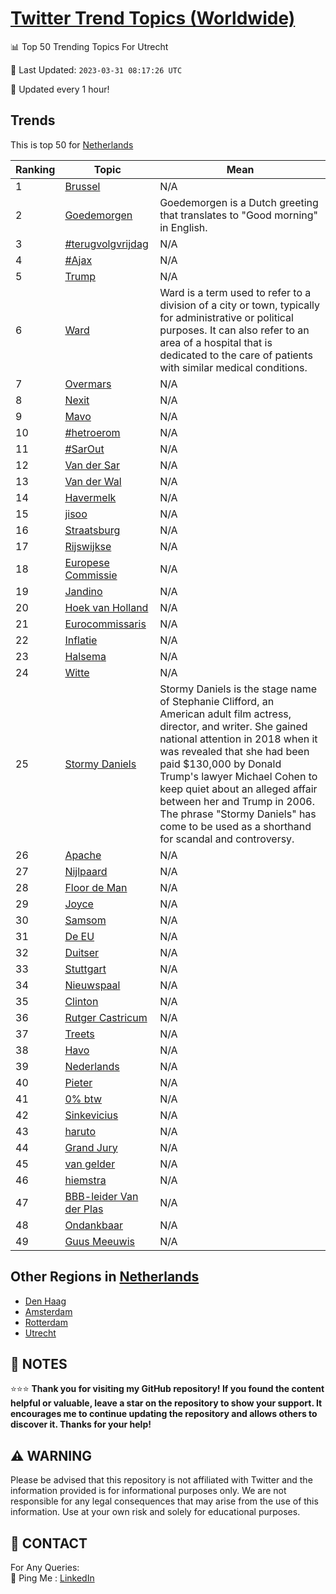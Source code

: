 [Twitter Trend Topics (Worldwide)](https://github.com/ErcinDedeoglu/Twitter-Trend-Topics)
==========


📊 Top 50 Trending Topics For Utrecht

📆 Last Updated: `2023-03-31 08:17:26 UTC`

🔧 Updated every 1 hour!


## Trends

This is top 50 for [Netherlands](</Netherlands>)

| Ranking | Topic | Mean |
| ------- | ------------ | ------------ |
| 1 | [Brussel](http://twitter.com/search?q=Brussel) | N/A |
| 2 | [Goedemorgen](http://twitter.com/search?q=Goedemorgen) | Goedemorgen is a Dutch greeting that translates to "Good morning" in English. |
| 3 | [#terugvolgvrijdag](http://twitter.com/search?q=%23terugvolgvrijdag) | N/A |
| 4 | [#Ajax](http://twitter.com/search?q=%23Ajax) | N/A |
| 5 | [Trump](http://twitter.com/search?q=Trump) | N/A |
| 6 | [Ward](http://twitter.com/search?q=Ward) | Ward is a term used to refer to a division of a city or town, typically for administrative or political purposes. It can also refer to an area of a hospital that is dedicated to the care of patients with similar medical conditions. |
| 7 | [Overmars](http://twitter.com/search?q=Overmars) | N/A |
| 8 | [Nexit](http://twitter.com/search?q=Nexit) | N/A |
| 9 | [Mavo](http://twitter.com/search?q=Mavo) | N/A |
| 10 | [#hetroerom](http://twitter.com/search?q=%23hetroerom) | N/A |
| 11 | [#SarOut](http://twitter.com/search?q=%23SarOut) | N/A |
| 12 | [Van der Sar](http://twitter.com/search?q=Van+der+Sar) | N/A |
| 13 | [Van der Wal](http://twitter.com/search?q=Van+der+Wal) | N/A |
| 14 | [Havermelk](http://twitter.com/search?q=Havermelk) | N/A |
| 15 | [jisoo](http://twitter.com/search?q=jisoo) | N/A |
| 16 | [Straatsburg](http://twitter.com/search?q=Straatsburg) | N/A |
| 17 | [Rijswijkse](http://twitter.com/search?q=Rijswijkse) | N/A |
| 18 | [Europese Commissie](http://twitter.com/search?q=Europese+Commissie) | N/A |
| 19 | [Jandino](http://twitter.com/search?q=Jandino) | N/A |
| 20 | [Hoek van Holland](http://twitter.com/search?q=Hoek+van+Holland) | N/A |
| 21 | [Eurocommissaris](http://twitter.com/search?q=Eurocommissaris) | N/A |
| 22 | [Inflatie](http://twitter.com/search?q=Inflatie) | N/A |
| 23 | [Halsema](http://twitter.com/search?q=Halsema) | N/A |
| 24 | [Witte](http://twitter.com/search?q=Witte) | N/A |
| 25 | [Stormy Daniels](http://twitter.com/search?q=Stormy+Daniels) | Stormy Daniels is the stage name of Stephanie Clifford, an American adult film actress, director, and writer. She gained national attention in 2018 when it was revealed that she had been paid $130,000 by Donald Trump's lawyer Michael Cohen to keep quiet about an alleged affair between her and Trump in 2006. The phrase "Stormy Daniels" has come to be used as a shorthand for scandal and controversy. |
| 26 | [Apache](http://twitter.com/search?q=Apache) | N/A |
| 27 | [Nijlpaard](http://twitter.com/search?q=Nijlpaard) | N/A |
| 28 | [Floor de Man](http://twitter.com/search?q=Floor+de+Man) | N/A |
| 29 | [Joyce](http://twitter.com/search?q=Joyce) | N/A |
| 30 | [Samsom](http://twitter.com/search?q=Samsom) | N/A |
| 31 | [De EU](http://twitter.com/search?q=De+EU) | N/A |
| 32 | [Duitser](http://twitter.com/search?q=Duitser) | N/A |
| 33 | [Stuttgart](http://twitter.com/search?q=Stuttgart) | N/A |
| 34 | [Nieuwspaal](http://twitter.com/search?q=Nieuwspaal) | N/A |
| 35 | [Clinton](http://twitter.com/search?q=Clinton) | N/A |
| 36 | [Rutger Castricum](http://twitter.com/search?q=Rutger+Castricum) | N/A |
| 37 | [Treets](http://twitter.com/search?q=Treets) | N/A |
| 38 | [Havo](http://twitter.com/search?q=Havo) | N/A |
| 39 | [Nederlands](http://twitter.com/search?q=Nederlands) | N/A |
| 40 | [Pieter](http://twitter.com/search?q=Pieter) | N/A |
| 41 | [0% btw](http://twitter.com/search?q=0%25+btw) | N/A |
| 42 | [Sinkevicius](http://twitter.com/search?q=Sinkevicius) | N/A |
| 43 | [haruto](http://twitter.com/search?q=haruto) | N/A |
| 44 | [Grand Jury](http://twitter.com/search?q=Grand+Jury) | N/A |
| 45 | [van gelder](http://twitter.com/search?q=van+gelder) | N/A |
| 46 | [hiemstra](http://twitter.com/search?q=hiemstra) | N/A |
| 47 | [BBB-leider Van der Plas](http://twitter.com/search?q=BBB-leider+Van+der+Plas) | N/A |
| 48 | [Ondankbaar](http://twitter.com/search?q=Ondankbaar) | N/A |
| 49 | [Guus Meeuwis](http://twitter.com/search?q=Guus+Meeuwis) | N/A |



## Other Regions in [Netherlands](</Netherlands>)

* [Den Haag](</Netherlands/Den Haag.md>)
* [Amsterdam](</Netherlands/Amsterdam.md>)
* [Rotterdam](</Netherlands/Rotterdam.md>)
* [Utrecht](</Netherlands/Utrecht.md>)



## 📝 NOTES

⭐⭐⭐ **Thank you for visiting my GitHub repository! If you found the content helpful or valuable, leave a star on the repository to show your support. It encourages me to continue updating the repository and allows others to discover it. Thanks for your help!**


## ⚠️ WARNING

Please be advised that this repository is not affiliated with Twitter and the information provided is for informational purposes only. We are not responsible for any legal consequences that may arise from the use of this information. Use at your own risk and solely for educational purposes.


## 📨 CONTACT

 For Any Queries:  
            🏓 Ping Me : [LinkedIn](https://www.linkedin.com/in/ercindedeoglu/)
